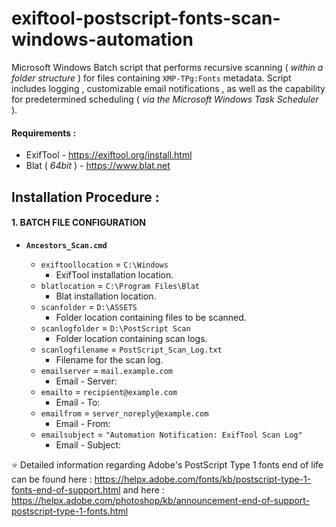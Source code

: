 # exiftool-postscript-fonts-scan-windows-automation
Microsoft Windows Batch script that performs recursive scanning ( _within a folder structure_ ) for files containing `XMP-TPg:Fonts` metadata. Script includes logging , customizable email notifications , as well as the capability for predetermined scheduling ( _via the Microsoft Windows Task Scheduler_ ).

#### Requirements :
* ExifTool - https://exiftool.org/install.html
* Blat ( _64bit_ ) - https://www.blat.net

## Installation Procedure :

#### 1. BATCH FILE CONFIGURATION
* **`Ancestors_Scan.cmd`**

  * `exiftoollocation` = `C:\Windows`
    * ExifTool installation location.
  * `blatlocation` = `C:\Program Files\Blat`
    * Blat installation location.
  * `scanfolder` = `D:\ASSETS`
    * Folder location containing files to be scanned.
  * `scanlogfolder` = `D:\PostScript Scan`
    * Folder location containing scan logs.
  * `scanlogfilename` = `PostScript_Scan_Log.txt`
    * Filename for the scan log.
  * `emailserver` = `mail.example.com`
    * Email - Server:
  * `emailto` = `recipient@example.com`
    * Email - To:
  * `emailfrom` = `server_noreply@example.com`
    * Email - From:
  * `emailsubject` = `"Automation Notification: ExifTool Scan Log"`
    * Email - Subject:

:star: Detailed information regarding Adobe's PostScript Type 1 fonts end of life can be found here : https://helpx.adobe.com/fonts/kb/postscript-type-1-fonts-end-of-support.html
and here : https://helpx.adobe.com/photoshop/kb/announcement-end-of-support-postscript-type-1-fonts.html
